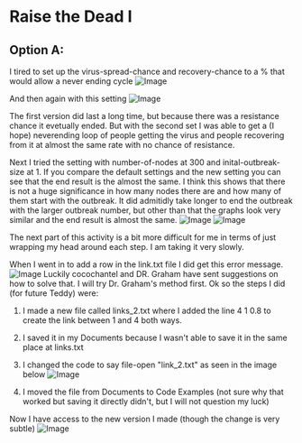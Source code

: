 # Raise the Dead I

## Option A:
  
  I tired to set up the virus-spread-chance and recovery-chance to a % that would allow a never ending cycle  ![Image](Netlogo(3).png)
  
  And then again with this setting ![Image](Netlogo(7).png) 
  
  The first version did last a long time, but because there was a resistance chance it evetually ended. But with the second set I was able to get a (I hope) neverending loop of people getting the virus and people recovering from it at almost the same rate with no chance of resistance. 
  
  Next I tried the setting with number-of-nodes at 300 and inital-outbreak-size at 1. If you compare the default settings and the new setting you can see that the end result is the almost the same. I think this shows that there is not a huge significance in how many nodes there are and how many of them start with the outbreak. It did admitidly take longer to end the outbreak with the larger outbreak number, but other than that the graphs look very similar and the end result is almost the same.
  ![Image](Netlogo(1).png)
  ![Image](Netlogo(2).png)
  
  The next part of this activity is a bit more difficult for me in terms of just wrapping my head around each step. I am taking it very slowly.
  
  When I went in to add a row in the link.txt file I did get this error message. ![Image](Netlogo(4).png) Luckily cocochantel and DR. Graham have sent suggestions on how to solve that. I will try Dr. Graham's method first. 
  Ok so the steps I did (for future Teddy) were: 
  
  1. I made a new file called links_2.txt where I added the line 4 1 0.8 to create the link between 1 and 4 both ways. 
  
  2. I saved it in my Documents because I wasn't able to save it in the same place at links.txt
  
  3. I changed the code to say file-open "link_2.txt" as seen in the image below
  ![Image](Netlogo(6).png)
  
  4. I moved the file from Documents to Code Examples (not sure why that worked but saving it directly didn't, but I will not question my luck)
  
  Now I have access to the new version I made (though the change is very subtle) 
  ![Image](Netlogo(5).png)
  
  
  
